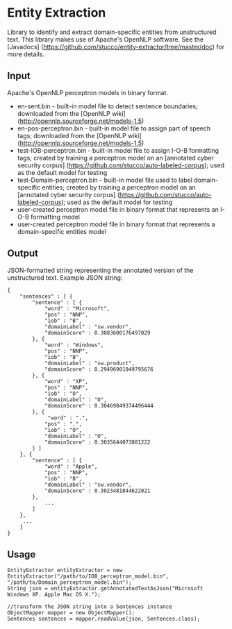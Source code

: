 # Entity Extraction
Library to identify and extract domain-specific entities from unstructured text. This library makes use of Apache's OpenNLP software. See the [Javadocs] (https://github.com/stucco/entity-extractor/tree/master/doc) for more details.

## Input
Apache's OpenNLP perceptron models in binary format.

* en-sent.bin - built-in model file to detect sentence boundaries; downloaded from the [OpenNLP wiki] (http://opennlp.sourceforge.net/models-1.5)
* en-pos-perceptron.bin - built-in model file to assign part of speech tags; downloaded from the [OpenNLP wiki] (http://opennlp.sourceforge.net/models-1.5)
* test-IOB-perceptron.bin - built-in model file to assign I-O-B formatting tags; created by training a perceptron model on an [annotated cyber security corpus] (https://github.com/stucco/auto-labeled-corpus); used as the default model for testing
* test-Domain-perceptron.bin - built-in model file used to label domain-specific entities; created by training a perceptron model on an [annotated cyber security corpus] (https://github.com/stucco/auto-labeled-corpus); used as the default model for testing
* user-created perceptron model file in binary format that represents an I-O-B formatting model
* user-created perceptron model file in binary format that represents a domain-specific entities model

## Output
JSON-formatted string representing the annotated version of the unstructured text. Example JSON string:

	{
  		"sentences" : [ {
    		"sentence" : [ {
      			"word" : "Microsoft",
      			"pos" : "NNP",
      			"iob" : "B",
      			"domainLabel" : "sw.vendor",
      			"domainScore" : 0.3083600176497029
    		}, {
      			"word" : "Windows",
      			"pos" : "NNP",
      			"iob" : "B",
      			"domainLabel" : "sw.product",
      			"domainScore" : 0.29496901049795676
    		}, {
      			"word" : "XP",
      			"pos" : "NNP",
      			"iob" : "O",
      			"domainLabel" : "O",
      			"domainScore" : 0.30469849374496444
    		}, {
     			 "word" : ".",
      			"pos" : ".",
      			"iob" : "O",
      			"domainLabel" : "O",
      			"domainScore" : 0.3035644073881222
    		} ]
  		}, {
    		"sentence" : [ {
      			"word" : "Apple",
      			"pos" : "NNP",
      			"iob" : "B",
      			"domainLabel" : "sw.vendor",
      			"domainScore" : 0.3023481844622021
   			}, 
   				...
   			]
  		},
  		 ...
  		]
	}


## Usage
 	EntityExtractor entityExtractor = new EntityExtractor("/path/to/IOB_perceptron_model.bin", "/path/to/Domain_perceptron_model.bin");
 	String json = entityExtractor.getAnnotatedTextAsJson("Microsoft Windows XP. Apple Mac OS X.");
 			
 	//transform the JSON string into a Sentences instance
 	ObjectMapper mapper = new ObjectMapper();
 	Sentences sentences = mapper.readValue(json, Sentences.class);
